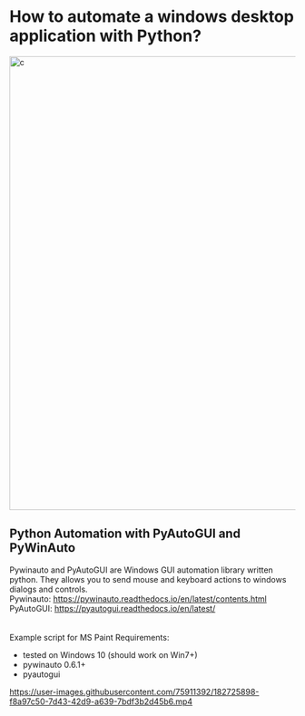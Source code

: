 # How to automate a windows desktop application with Python? 
<img src="https://user-images.githubusercontent.com/75911392/187164133-acfdc02f-6a9b-44e4-9dff-60dd26c7e443.jpg" alt="c" width="800" height="800"/>

## Python Automation with PyAutoGUI and PyWinAuto
Pywinauto and PyAutoGUI are Windows GUI automation library written python. They allows you to send mouse and keyboard actions to windows dialogs and controls. <br>
Pywinauto: https://pywinauto.readthedocs.io/en/latest/contents.html<br>
PyAutoGUI: https://pyautogui.readthedocs.io/en/latest/<br>
<br><br>
Example script for MS Paint
Requirements:
  - tested on Windows 10 (should work on Win7+)
  - pywinauto 0.6.1+
  - pyautogui
  
  


https://user-images.githubusercontent.com/75911392/182725898-f8a97c50-7d43-42d9-a639-7bdf3b2d45b6.mp4

